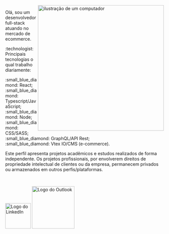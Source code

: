 <!-- <div align="center">
  <a href="https://github.com/MarceloAugustoMonteiro">
  <img height="180em" src="https://github-readme-stats.vercel.app/api/top-langs/?username=marceloaugustomonteiro&layout=compact&langs_count=7&theme=dracula"/>
</div> -->

<img src="https://raw.githubusercontent.com/MicaelliMedeiros/micaellimedeiros/master/image/computer-illustration.png" alt="ilustração de um computador" min-width="400px" max-width="400px" width="400px" align="right">

<p align="left">
  Olá, sou um desenvolvedor full-stack atuando no mercado de ecommerce. 
</p>

<p align="left">
  :technologist: Principais tecnologias o qual trabalho diariamente:
</p>
<p align="left">
  :small_blue_diamond: React; <br>
  :small_blue_diamond: Typescript/JavaScript; <br>
  :small_blue_diamond: Node; <br>
  :small_blue_diamond: CSS/SASS; <br>
  :small_blue_diamond: GraphQL/API Rest; <br>
  :small_blue_diamond: Vtex IO/CMS (e-commerce). <br>
</p>

<p align="left">
  Este perfil apresenta projetos acadêmicos e estudos realizados de forma independente. Os projetos profissionais, por envolverem direitos de propriedade intelectual de clientes ou da empresa, permanecem privados ou armazenados em outros perfis/plataformas.
</p>

<br>

<p align="left">
  <a href="https://www.linkedin.com/in/marceloamonteiro/" target="_blank" title="LinkedIn">
  <img src="https://img.shields.io/badge/LinkedIn-0A66C2?logo=linkedin&logoColor=white&style=for-the-badge" width="81" alt="Logo do LinkedIn" /></a>
  <a href="mailto:marceelomonteeiro@hotmail.com" title="Outlook">
  <img src="https://img.shields.io/badge/Microsoft_Outlook-0078D4?logo=microsoft-outlook&logoColor=white&style=for-the-badge" width="135" alt="Logo do Outlook" /></a>
</p>

<!--<div style="display: inline_block;">
  <br>
  <img alt="JavaScript" height="30" width="40" src="https://raw.githubusercontent.com/devicons/devicon/master/icons/javascript/javascript-plain.svg">
  <img alt="Typescript" height="30" width="40" src="https://raw.githubusercontent.com/devicons/devicon/master/icons/typescript/typescript-plain.svg"> 
  <img alt="Java" height="37" width="47" src="https://cdn.jsdelivr.net/gh/devicons/devicon/icons/java/java-original-wordmark.svg">
  <img alt="React" height="30" width="40" src="https://raw.githubusercontent.com/devicons/devicon/master/icons/react/react-original.svg">
  <img alt="GraphQL" height="40" width="40" src="https://raw.githubusercontent.com/graphql/graphql-playground/main/packages/graphql-playground-electron/static/icons/icon.ico">
  <img alt="HTML" height="30" width="40" src="https://raw.githubusercontent.com/devicons/devicon/master/icons/html5/html5-original.svg">
  <img alt="CSS" height="30" width="40" src="https://raw.githubusercontent.com/devicons/devicon/master/icons/css3/css3-original.svg">
</div> -->
